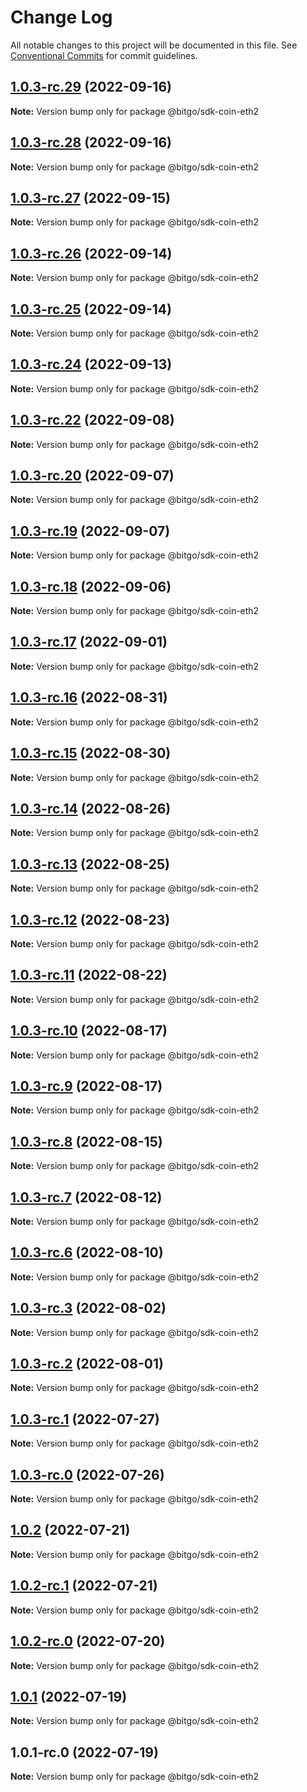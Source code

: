 # Change Log

All notable changes to this project will be documented in this file.
See [Conventional Commits](https://conventionalcommits.org) for commit guidelines.

## [1.0.3-rc.29](https://github.com/BitGo/BitGoJS/compare/@bitgo/sdk-coin-eth2@1.0.3-rc.28...@bitgo/sdk-coin-eth2@1.0.3-rc.29) (2022-09-16)

**Note:** Version bump only for package @bitgo/sdk-coin-eth2





## [1.0.3-rc.28](https://github.com/BitGo/BitGoJS/compare/@bitgo/sdk-coin-eth2@1.0.3-rc.27...@bitgo/sdk-coin-eth2@1.0.3-rc.28) (2022-09-16)

**Note:** Version bump only for package @bitgo/sdk-coin-eth2





## [1.0.3-rc.27](https://github.com/BitGo/BitGoJS/compare/@bitgo/sdk-coin-eth2@1.0.3-rc.26...@bitgo/sdk-coin-eth2@1.0.3-rc.27) (2022-09-15)

**Note:** Version bump only for package @bitgo/sdk-coin-eth2





## [1.0.3-rc.26](https://github.com/BitGo/BitGoJS/compare/@bitgo/sdk-coin-eth2@1.0.3-rc.25...@bitgo/sdk-coin-eth2@1.0.3-rc.26) (2022-09-14)

**Note:** Version bump only for package @bitgo/sdk-coin-eth2





## [1.0.3-rc.25](https://github.com/BitGo/BitGoJS/compare/@bitgo/sdk-coin-eth2@1.0.3-rc.24...@bitgo/sdk-coin-eth2@1.0.3-rc.25) (2022-09-14)

**Note:** Version bump only for package @bitgo/sdk-coin-eth2





## [1.0.3-rc.24](https://github.com/BitGo/BitGoJS/compare/@bitgo/sdk-coin-eth2@1.0.3-rc.23...@bitgo/sdk-coin-eth2@1.0.3-rc.24) (2022-09-13)

**Note:** Version bump only for package @bitgo/sdk-coin-eth2





## [1.0.3-rc.22](https://github.com/BitGo/BitGoJS/compare/@bitgo/sdk-coin-eth2@1.0.3-rc.21...@bitgo/sdk-coin-eth2@1.0.3-rc.22) (2022-09-08)

**Note:** Version bump only for package @bitgo/sdk-coin-eth2





## [1.0.3-rc.20](https://github.com/BitGo/BitGoJS/compare/@bitgo/sdk-coin-eth2@1.0.3-rc.19...@bitgo/sdk-coin-eth2@1.0.3-rc.20) (2022-09-07)

**Note:** Version bump only for package @bitgo/sdk-coin-eth2





## [1.0.3-rc.19](https://github.com/BitGo/BitGoJS/compare/@bitgo/sdk-coin-eth2@1.0.3-rc.18...@bitgo/sdk-coin-eth2@1.0.3-rc.19) (2022-09-07)

**Note:** Version bump only for package @bitgo/sdk-coin-eth2





## [1.0.3-rc.18](https://github.com/BitGo/BitGoJS/compare/@bitgo/sdk-coin-eth2@1.0.3-rc.17...@bitgo/sdk-coin-eth2@1.0.3-rc.18) (2022-09-06)

**Note:** Version bump only for package @bitgo/sdk-coin-eth2





## [1.0.3-rc.17](https://github.com/BitGo/BitGoJS/compare/@bitgo/sdk-coin-eth2@1.0.3-rc.16...@bitgo/sdk-coin-eth2@1.0.3-rc.17) (2022-09-01)

**Note:** Version bump only for package @bitgo/sdk-coin-eth2





## [1.0.3-rc.16](https://github.com/BitGo/BitGoJS/compare/@bitgo/sdk-coin-eth2@1.0.3-rc.15...@bitgo/sdk-coin-eth2@1.0.3-rc.16) (2022-08-31)

**Note:** Version bump only for package @bitgo/sdk-coin-eth2





## [1.0.3-rc.15](https://github.com/BitGo/BitGoJS/compare/@bitgo/sdk-coin-eth2@1.0.3-rc.14...@bitgo/sdk-coin-eth2@1.0.3-rc.15) (2022-08-30)

**Note:** Version bump only for package @bitgo/sdk-coin-eth2





## [1.0.3-rc.14](https://github.com/BitGo/BitGoJS/compare/@bitgo/sdk-coin-eth2@1.0.3-rc.13...@bitgo/sdk-coin-eth2@1.0.3-rc.14) (2022-08-26)

**Note:** Version bump only for package @bitgo/sdk-coin-eth2





## [1.0.3-rc.13](https://github.com/BitGo/BitGoJS/compare/@bitgo/sdk-coin-eth2@1.0.3-rc.12...@bitgo/sdk-coin-eth2@1.0.3-rc.13) (2022-08-25)

**Note:** Version bump only for package @bitgo/sdk-coin-eth2





## [1.0.3-rc.12](https://github.com/BitGo/BitGoJS/compare/@bitgo/sdk-coin-eth2@1.0.3-rc.11...@bitgo/sdk-coin-eth2@1.0.3-rc.12) (2022-08-23)

**Note:** Version bump only for package @bitgo/sdk-coin-eth2





## [1.0.3-rc.11](https://github.com/BitGo/BitGoJS/compare/@bitgo/sdk-coin-eth2@1.0.3-rc.10...@bitgo/sdk-coin-eth2@1.0.3-rc.11) (2022-08-22)

**Note:** Version bump only for package @bitgo/sdk-coin-eth2





## [1.0.3-rc.10](https://github.com/BitGo/BitGoJS/compare/@bitgo/sdk-coin-eth2@1.0.3-rc.9...@bitgo/sdk-coin-eth2@1.0.3-rc.10) (2022-08-17)

**Note:** Version bump only for package @bitgo/sdk-coin-eth2





## [1.0.3-rc.9](https://github.com/BitGo/BitGoJS/compare/@bitgo/sdk-coin-eth2@1.0.3-rc.8...@bitgo/sdk-coin-eth2@1.0.3-rc.9) (2022-08-17)

**Note:** Version bump only for package @bitgo/sdk-coin-eth2





## [1.0.3-rc.8](https://github.com/BitGo/BitGoJS/compare/@bitgo/sdk-coin-eth2@1.0.3-rc.7...@bitgo/sdk-coin-eth2@1.0.3-rc.8) (2022-08-15)

**Note:** Version bump only for package @bitgo/sdk-coin-eth2





## [1.0.3-rc.7](https://github.com/BitGo/BitGoJS/compare/@bitgo/sdk-coin-eth2@1.0.3-rc.6...@bitgo/sdk-coin-eth2@1.0.3-rc.7) (2022-08-12)

**Note:** Version bump only for package @bitgo/sdk-coin-eth2





## [1.0.3-rc.6](https://github.com/BitGo/BitGoJS/compare/@bitgo/sdk-coin-eth2@1.0.3-rc.5...@bitgo/sdk-coin-eth2@1.0.3-rc.6) (2022-08-10)

**Note:** Version bump only for package @bitgo/sdk-coin-eth2





## [1.0.3-rc.3](https://github.com/BitGo/BitGoJS/compare/@bitgo/sdk-coin-eth2@1.0.3-rc.2...@bitgo/sdk-coin-eth2@1.0.3-rc.3) (2022-08-02)

**Note:** Version bump only for package @bitgo/sdk-coin-eth2





## [1.0.3-rc.2](https://github.com/BitGo/BitGoJS/compare/@bitgo/sdk-coin-eth2@1.0.3-rc.1...@bitgo/sdk-coin-eth2@1.0.3-rc.2) (2022-08-01)

**Note:** Version bump only for package @bitgo/sdk-coin-eth2





## [1.0.3-rc.1](https://github.com/BitGo/BitGoJS/compare/@bitgo/sdk-coin-eth2@1.0.3-rc.0...@bitgo/sdk-coin-eth2@1.0.3-rc.1) (2022-07-27)

**Note:** Version bump only for package @bitgo/sdk-coin-eth2





## [1.0.3-rc.0](https://github.com/BitGo/BitGoJS/compare/@bitgo/sdk-coin-eth2@1.0.2...@bitgo/sdk-coin-eth2@1.0.3-rc.0) (2022-07-26)

**Note:** Version bump only for package @bitgo/sdk-coin-eth2





## [1.0.2](https://github.com/BitGo/BitGoJS/compare/@bitgo/sdk-coin-eth2@1.0.2-rc.1...@bitgo/sdk-coin-eth2@1.0.2) (2022-07-21)

**Note:** Version bump only for package @bitgo/sdk-coin-eth2





## [1.0.2-rc.1](https://github.com/BitGo/BitGoJS/compare/@bitgo/sdk-coin-eth2@1.0.2-rc.0...@bitgo/sdk-coin-eth2@1.0.2-rc.1) (2022-07-21)

**Note:** Version bump only for package @bitgo/sdk-coin-eth2





## [1.0.2-rc.0](https://github.com/BitGo/BitGoJS/compare/@bitgo/sdk-coin-eth2@1.0.1...@bitgo/sdk-coin-eth2@1.0.2-rc.0) (2022-07-20)

**Note:** Version bump only for package @bitgo/sdk-coin-eth2





## [1.0.1](https://github.com/BitGo/BitGoJS/compare/@bitgo/sdk-coin-eth2@1.0.1-rc.0...@bitgo/sdk-coin-eth2@1.0.1) (2022-07-19)

**Note:** Version bump only for package @bitgo/sdk-coin-eth2





## 1.0.1-rc.0 (2022-07-19)

**Note:** Version bump only for package @bitgo/sdk-coin-eth2
